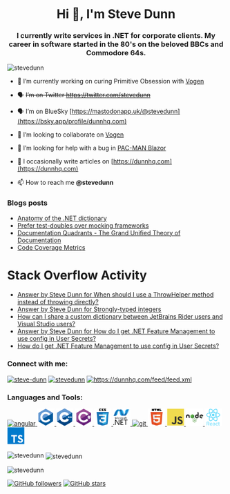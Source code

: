 <h1 align="center">Hi 👋, I'm Steve Dunn</h1>
<h3 align="center">I currently write services in .NET for corporate clients. My career in software started in the 80's on the beloved BBCs and Commodore 64s.</h3>

<p align="left"> <img src="https://komarev.com/ghpvc/?username=stevedunn&label=Profile%20views&color=0e75b6&style=flat" alt="stevedunn" /> </p>

- 🔭 I’m currently working on curing Primitive Obsession with [Vogen](https://github.com/SteveDunn/Vogen)

- 🗣 ~~I’m on Twitter https://twitter.com/stevedunn~~

- 🗣 I’m on BlueSky [https://mastodonapp.uk/@stevedunn](https://bsky.app/profile/dunnhq.com)

- 👯 I’m looking to collaborate on [Vogen](https://github.com/SteveDunn/Vogen)

- 🤝 I’m looking for help with a bug in [PAC-MAN Blazor](https://github.com/SteveDunn/PacManBlazor/issues/2)

- 📝 I occasionally write articles on [https://dunnhq.com](https://dunnhq.com)

- 📫 How to reach me **@stevedunn**

### Blogs posts
<!-- BLOG-POST-LIST:START -->
- [Anatomy of the .NET dictionary](https://dunnhq.com/posts/2024/anatomy-of-the-dotnet-dictionary/)
- [Prefer test-doubles over mocking frameworks](https://dunnhq.com/posts/2024/prefer-test-doubles-over-mocking/)
- [Documentation Quadrants - The Grand Unified Theory of Documentation](https://dunnhq.com/posts/2023/documentation-quadrants/)
- [Code Coverage Metrics](https://dunnhq.com/posts/2023/code-coverage-metrics/)
<!-- BLOG-POST-LIST:END -->

# Stack Overflow Activity
<!-- STACKOVERFLOW:START -->
- [Answer by Steve Dunn for When should I use a ThrowHelper method instead of throwing directly?](https://stackoverflow.com/questions/1980044/when-should-i-use-a-throwhelper-method-instead-of-throwing-directly/79068801#79068801)
- [Answer by Steve Dunn for Strongly-typed integers](https://stackoverflow.com/questions/3448554/strongly-typed-integers/78234743#78234743)
- [How can I share a custom dictionary between JetBrains Rider users and Visual Studio users?](https://stackoverflow.com/questions/76962839/how-can-i-share-a-custom-dictionary-between-jetbrains-rider-users-and-visual-stu)
- [Answer by Steve Dunn for How do I get .NET Feature Management to use config in User Secrets?](https://stackoverflow.com/questions/74876164/how-do-i-get-net-feature-management-to-use-config-in-user-secrets/74877522#74877522)
- [How do I get .NET Feature Management to use config in User Secrets?](https://stackoverflow.com/questions/74876164/how-do-i-get-net-feature-management-to-use-config-in-user-secrets)
<!-- STACKOVERFLOW:END -->

<h3 align="left">Connect with me:</h3>
<p align="left">
<a href="https://stackoverflow.com/users/steve-dunn" target="blank"><img align="center" src="https://raw.githubusercontent.com/rahuldkjain/github-profile-readme-generator/master/src/images/icons/Social/stack-overflow.svg" alt="steve-dunn" height="30" width="40" /></a>
<a href="https://www.leetcode.com/stevedunn" target="blank"><img align="center" src="https://raw.githubusercontent.com/rahuldkjain/github-profile-readme-generator/master/src/images/icons/Social/leet-code.svg" alt="stevedunn" height="30" width="40" /></a>
<a href="/https://dunnhq.com/feed/feed.xml" target="blank"><img align="center" src="https://raw.githubusercontent.com/rahuldkjain/github-profile-readme-generator/master/src/images/icons/Social/rss.svg" alt="https://dunnhq.com/feed/feed.xml" height="30" width="40" /></a>
</p>

<h3 align="left">Languages and Tools:</h3>
<p align="left"> <a href="https://angular.io" target="_blank" rel="noreferrer"> <img src="https://angular.io/assets/images/logos/angular/angular.svg" alt="angular" width="40" height="40"/> </a> <a href="https://www.cprogramming.com/" target="_blank" rel="noreferrer"> <img src="https://raw.githubusercontent.com/devicons/devicon/master/icons/c/c-original.svg" alt="c" width="40" height="40"/> </a> <a href="https://www.w3schools.com/cpp/" target="_blank" rel="noreferrer"> <img src="https://raw.githubusercontent.com/devicons/devicon/master/icons/cplusplus/cplusplus-original.svg" alt="cplusplus" width="40" height="40"/> </a> <a href="https://www.w3schools.com/cs/" target="_blank" rel="noreferrer"> <img src="https://raw.githubusercontent.com/devicons/devicon/master/icons/csharp/csharp-original.svg" alt="csharp" width="40" height="40"/> </a> <a href="https://www.w3schools.com/css/" target="_blank" rel="noreferrer"> <img src="https://raw.githubusercontent.com/devicons/devicon/master/icons/css3/css3-original-wordmark.svg" alt="css3" width="40" height="40"/> </a> <a href="https://dotnet.microsoft.com/" target="_blank" rel="noreferrer"> <img src="https://raw.githubusercontent.com/devicons/devicon/master/icons/dot-net/dot-net-original-wordmark.svg" alt="dotnet" width="40" height="40"/> </a> <a href="https://git-scm.com/" target="_blank" rel="noreferrer"> <img src="https://www.vectorlogo.zone/logos/git-scm/git-scm-icon.svg" alt="git" width="40" height="40"/> </a> <a href="https://www.w3.org/html/" target="_blank" rel="noreferrer"> <img src="https://raw.githubusercontent.com/devicons/devicon/master/icons/html5/html5-original-wordmark.svg" alt="html5" width="40" height="40"/> </a> <a href="https://developer.mozilla.org/en-US/docs/Web/JavaScript" target="_blank" rel="noreferrer"> <img src="https://raw.githubusercontent.com/devicons/devicon/master/icons/javascript/javascript-original.svg" alt="javascript" width="40" height="40"/> </a> <a href="https://nodejs.org" target="_blank" rel="noreferrer"> <img src="https://raw.githubusercontent.com/devicons/devicon/master/icons/nodejs/nodejs-original-wordmark.svg" alt="nodejs" width="40" height="40"/> </a> <a href="https://reactjs.org/" target="_blank" rel="noreferrer"> <img src="https://raw.githubusercontent.com/devicons/devicon/master/icons/react/react-original-wordmark.svg" alt="react" width="40" height="40"/> </a> <a href="https://www.typescriptlang.org/" target="_blank" rel="noreferrer"> <img src="https://raw.githubusercontent.com/devicons/devicon/master/icons/typescript/typescript-original.svg" alt="typescript" width="40" height="40"/> </a> </p>

<p><img align="left" src="https://github-readme-stats.vercel.app/api/top-langs?username=stevedunn&show_icons=true&locale=en&layout=compact" alt="stevedunn" /></p>

<p>&nbsp;<img align="center" src="https://github-readme-stats.vercel.app/api?username=stevedunn&show_icons=true&locale=en" alt="stevedunn" /></p>

<p><img align="center" src="https://github-readme-streak-stats.herokuapp.com/?user=stevedunn&" alt="stevedunn" /></p>

[![GitHub followers](https://img.shields.io/github/followers/stevedunn?logo=GitHub&label=@stevedunn%20followers)](https://github.com/stevedunn)
[![GitHub stars](https://img.shields.io/github/stars/stevedunn?logo=GitHub&label=@stevedunn%20stars&affiliations=OWNER,COLLABORATOR&color=FFC83D)](https://github.com/stevedunn)
